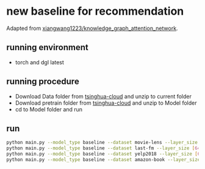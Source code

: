 # new baseline for recommendation

Adapted from [xiangwang1223/knowledge_graph_attention_network](https://github.com/xiangwang1223/knowledge_graph_attention_network/tree/master/Model).

## running environment

* torch and dgl latest

## running procedure

* Download Data folder from [tsinghua-cloud](https://cloud.tsinghua.edu.cn/d/2bafd2674d5d43299dfa/) and unzip to current folder
* Download pretrain folder from [tsinghua-cloud](https://cloud.tsinghua.edu.cn/d/2bafd2674d5d43299dfa/) and unzip to Model folder
* cd to Model folder and run

## run

```bash
python main.py --model_type baseline --dataset movie-lens --layer_size [64,32,16] --embed_size 64 --lr 0.0001 --epoch 1000 --verbose 1 --save_flag 1 --pretrain -1 --batch_size 8192 --gpu_id 0
python main.py --model_type baseline --dataset last-fm --layer_size [64,32,16] --embed_size 64 --lr 0.0001 --epoch 1000 --verbose 1 --save_flag 1 --pretrain -1 --batch_size 8192 --gpu_id 0
python main.py --model_type baseline --dataset yelp2018 --layer_size [64,32,16] --embed_size 64 --lr 0.0001 --epoch 1000 --verbose 1 --save_flag 1 --pretrain -1 --batch_size 8192 --gpu_id 0
python main.py --model_type baseline --dataset amazon-book --layer_size [64,32,16] --embed_size 64 --lr 0.0001 --epoch 1000 --verbose 1 --save_flag 1 --pretrain -1 --batch_size 8192 --gpu_id 0
```
